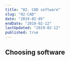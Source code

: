 ```yaml
---
title: "02. CAD software"
slug: "02-CAD"
date: "2019-02-05"
endDate: "2019-02-12"
lastUpdated: "2019-02-12"
published: true
---
```


## Choosing software